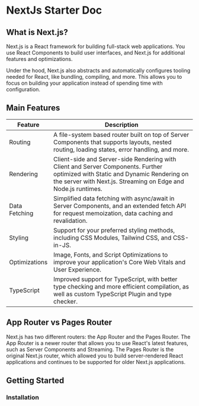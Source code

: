 # NextJs Starter Doc

## What is Next.js?
Next.js is a React framework for building full-stack web applications. You use React Components to build user interfaces, and Next.js for additional features and optimizations.

Under the hood, Next.js also abstracts and automatically configures tooling needed for React, like bundling, compiling, and more. This allows you to focus on building your application instead of spending time with configuration.

## Main Features
| Feature | Description |
| ----------- | ----------- |
| Routing | A file-system based router built on top of Server Components that supports layouts, nested routing, loading states, error handling, and more. |
| Rendering | Client-side and Server-side Rendering with Client and Server Components. Further optimized with Static and Dynamic Rendering on the server with Next.js. Streaming on Edge and Node.js runtimes. |
| Data Fetching	| Simplified data fetching with async/await in Server Components, and an extended fetch API for request memoization, data caching and revalidation. |
| Styling |	Support for your preferred styling methods, including CSS Modules, Tailwind CSS, and CSS-in-JS. |
| Optimizations |	Image, Fonts, and Script Optimizations to improve your application's Core Web Vitals and User Experience. |
| TypeScript |	Improved support for TypeScript, with better type checking and more efficient compilation, as well as custom TypeScript Plugin and type checker. |

## App Router vs Pages Router
Next.js has two different routers: the App Router and the Pages Router. The App Router is a newer router that allows you to use React's latest features, such as Server Components and Streaming. The Pages Router is the original Next.js router, which allowed you to build server-rendered React applications and continues to be supported for older Next.js applications.

## Getting Started
### Installation
